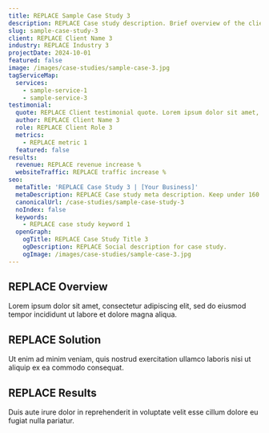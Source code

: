 ```yaml
---
title: REPLACE Sample Case Study 3
description: REPLACE Case study description. Brief overview of the client challenge and results achieved.
slug: sample-case-study-3
client: REPLACE Client Name 3
industry: REPLACE Industry 3
projectDate: 2024-10-01
featured: false
image: /images/case-studies/sample-case-3.jpg
tagServiceMap:
  services:
    - sample-service-1
    - sample-service-3
testimonial:
  quote: REPLACE Client testimonial quote. Lorem ipsum dolor sit amet, consectetur adipiscing elit.
  author: REPLACE Client Name 3
  role: REPLACE Client Role 3
  metrics:
    - REPLACE metric 1
  featured: false
results:
  revenue: REPLACE revenue increase %
  websiteTraffic: REPLACE traffic increase %
seo:
  metaTitle: 'REPLACE Case Study 3 | [Your Business]'
  metaDescription: REPLACE Case study meta description. Keep under 160 characters.
  canonicalUrl: /case-studies/sample-case-study-3
  noIndex: false
  keywords:
    - REPLACE case study keyword 1
  openGraph:
    ogTitle: REPLACE Case Study Title 3
    ogDescription: REPLACE Social description for case study.
    ogImage: /images/case-studies/sample-case-3.jpg
---
```


## REPLACE Overview

Lorem ipsum dolor sit amet, consectetur adipiscing elit, sed do eiusmod tempor incididunt ut labore et dolore magna aliqua.

## REPLACE Solution

Ut enim ad minim veniam, quis nostrud exercitation ullamco laboris nisi ut aliquip ex ea commodo consequat.

## REPLACE Results

Duis aute irure dolor in reprehenderit in voluptate velit esse cillum dolore eu fugiat nulla pariatur.